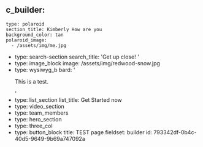 c_builder:
  - 
    type: polaroid
    section_title: Kimberly How are you
    background_color: tan
    polaroid_image:
      - /assets/img/me.jpg
  - 
    type: search-section
    search_title: 'Get up close! '
  - 
    type: image_block
    image: /assets/img/redwood-snow.jpg
  - 
    type: wysiwyg_b
    bard: '<p>This is a test.&nbsp;</p>'
  - 
    type: list_section
    list_title: Get Started now
  - 
    type: video_section
  - 
    type: team_members
  - 
    type: hero_section
  - 
    type: three_col
  - 
    type: button_block
title: TEST page
fieldset: builder
id: 793342df-0b4c-40d5-9649-9b69a747092a
